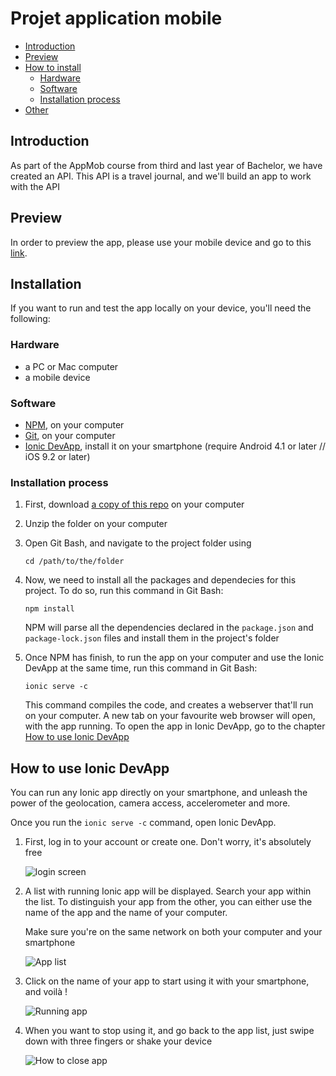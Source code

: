 # Projet application mobile

- [Introduction](#introduction)
- [Preview](#preview)
- [How to install](#installation)
  - [Hardware](#hardware)
  - [Software](#software)
  - [Installation process](#installation-process)
- [Other](#other)

## Introduction

As part of the AppMob course from third and last year of Bachelor, we have created an API. This API is a travel journal, and we'll build an app to work with the API

## Preview

In order to preview the app, please use your mobile device and go to this [link](https://example.com).

## Installation

If you want to run and test the app locally on your device, you'll need the following:

### Hardware

- a PC or Mac computer
- a mobile device

### Software

- [NPM](https://www.npmjs.com/), on your computer
- [Git](https://git-scm.com/downloads), on your computer
- [Ionic DevApp](https://ionicframework.com/docs/appflow/devapp/), install it on your smartphone (require Android 4.1 or later // iOS 9.2 or later)

### Installation process

1. First, download [a copy of this repo](https://github.com/Liozon/projet-appmob/archive/master.zip) on your computer

2. Unzip the folder on your computer

3. Open Git Bash, and navigate to the project folder using

    ```cd /path/to/the/folder```

4. Now, we need to install all the packages and dependecies for this project. To do so, run this command in Git Bash:

    ```npm install```

    NPM will parse all the dependencies declared in the `package.json` and `package-lock.json` files and install them in the project's folder

5. Once NPM has finish, to run the app on your computer and use the Ionic DevApp at the same time, run this command in Git Bash:

    ```ionic serve -c```

    This command compiles the code, and creates a webserver that'll run on your computer. A new tab on your favourite web browser will open, with the app running.
    To open the app in Ionic DevApp, go to the chapter [How to use Ionic DevApp](#how-to-use-ionic-devapp)

## How to use Ionic DevApp

You can run any Ionic app directly on your smartphone, and unleash the power of the geolocation, camera access, accelerometer and more.

Once you run the ```ionic serve -c``` command, open Ionic DevApp.

1. First, log in to your account or create one. Don't worry, it's absolutely free

    ![login screen](https://raw.githubusercontent.com/Liozon/projet-appmob/master/screenshots/1.%20Login%20screen.jpg "Login Screen")

2. A list with running Ionic app will be displayed. Search your app within the list. To distinguish your app from the other, you can either use the name of the app and the name of your computer.

    Make sure you're on the same network on both your computer and your smartphone

    ![App list](https://raw.githubusercontent.com/Liozon/projet-appmob/master/screenshots/2.%20App%20list.jpg "App list")

3. Click on the name of your app to start using it with your smartphone, and voilà !

    ![Running app](https://raw.githubusercontent.com/Liozon/projet-appmob/master/screenshots/3.%20App%20opened.jpg "Running app")

4. When you want to stop using it, and go back to the app list, just swipe down with three fingers or shake your device

    ![How to close app](https://raw.githubusercontent.com/Liozon/projet-appmob/master/screenshots/4.%20Close%20app.jpg "How to close app")